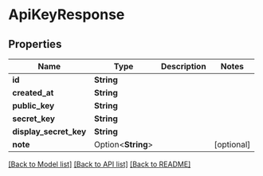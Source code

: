# ApiKeyResponse

## Properties

Name | Type | Description | Notes
------------ | ------------- | ------------- | -------------
**id** | **String** |  | 
**created_at** | **String** |  | 
**public_key** | **String** |  | 
**secret_key** | **String** |  | 
**display_secret_key** | **String** |  | 
**note** | Option<**String**> |  | [optional]

[[Back to Model list]](../README.md#documentation-for-models) [[Back to API list]](../README.md#documentation-for-api-endpoints) [[Back to README]](../README.md)


